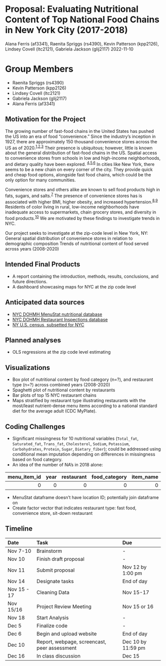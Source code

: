 Proposal: Evaluating Nutritional Content of Top National Food Chains in
New York City (2017-2018)
================
Alana Ferris (af3341), Raenita Spriggs (rs4390), Kevin Patterson
(kpp2126), Lindsey Covell (ltc2121), Gabriela Jackson (glij2117)
2022-11-10

# Group Members

-   Raenita Spriggs (rs4390)
-   Kevin Patterson (kpp2126)
-   Lindsey Covell (ltc2121)
-   Gabriela Jackson (glij2117)
-   Alana Ferris (af3341)

## Motivation for the Project

The growing number of fast-food chains in the United States has pushed
the US into an era of food “convenience.” Since the industry’s inception
in 1927, there are approximately 150 thousand convenience stores across
the US as of
2020.<sup>[1](https://www.emerald.com/insight/content/doi/10.1108/EUM0000000002953/full/html),[2](https://www.statista.com/topics/3869/convenience-stores-in-the-us/),[3](https://www.convenience.org/Research/FactSheets/IndustryStoreCount)</sup>
Their presence is ubiquitous; however, little is known about the general
distribution of fast-food chains in the US. Spatial access to
convenience stores from schools in low and high-income neighborhoods,
and dietary quality have been explored.
<sup>[4](https://escholarship.org/uc/item/93f0g6z8),[5](https://link.springer.com/article/10.1007/s12061-013-9095-6),[6](https://www.frontiersin.org/articles/10.3389/fpubh.2022.857754/full)</sup>
In cities like New York, there seems to be a new chain on every corner
of the city. They provide quick and cheap food options, alongside fast
food chains, which could be the only option for many communities.

Convenience stores and others alike are known to sell food products high
in fats, sugars, and
salts.<sup>[7](https://pubmed.ncbi.nlm.nih.gov/22898159/)</sup> The
presence of convenience stores has is associated with higher BMI, higher
obesity, and increased
hypertension.<sup>[8](https://pubmed.ncbi.nlm.nih.gov/16530621/),[9](https://pubmed.ncbi.nlm.nih.gov/17884578/)</sup>
Residents of color living in rural, low-income neighborhoods have
inadequate access to supermarkets, chain grocery stores, and diversity
in food
products.<sup>[10](https://www.ajpmonline.org/article/S0749-3797(08)00838-6/fulltext)</sup>
We are motivated by these findings to investigate trends in NYC.

Our project seeks to investigate at the zip-code level in New York, NY:
General spatial distribution of convenience stores in relation to
demographic composition Trends of nutritional content of food served
across years (2008-2020)

## Intended Final Products

-   A report containing the introduction, methods, results, conclusions,
    and future directions.
-   A dashboard showcasing maps for NYC at the zip code level

## Anticipated data sources

-   [NYC DOHMH MenuStat nutritional
    database](https://www.menustat.org/data.html)
-   [NYC DOHMH Restaurant Inspections
    database](https://data.cityofnewyork.us/Health/Restaurants-rolled-up-/59dk-tdhz/data)
-   [NY U.S. census, subsetted for
    NYC](https://www.nyc.gov/site/doh/data/data-sets/new-york-city-health-and-nutrition-examination-survey-documentation.page)

## Planned analyses

-   OLS regressions at the zip code level estimating

## Visualizations

-   Box plot of nutritional content by food category (n=?), and
    restaurant type (n=?) across combined years (2008-2020)
-   Spaghetti plot of nutritional content by restaurants
-   Bar plots of top 15 NYC restaurant chains
-   Maps stratified by restaurant type illustrating restaurants with the
    most/least nutrient-dense menu items according to a national
    standard diet for the average adult (CDC MyPlate).

## Coding Challenges

-   Significant missingness for 10 nutritional variables (`Total_fat`,
    `Saturated_fat`, `Trans_fat`, `Cholesterol`, `Sodium`, `Potassium`,
    `Carbohydrates`, `Protein`, `Sugar`, `Dietary_fiber`); could be
    addressed using conditional mean imputation depending on differences
    in missingness based on food category.
-   An idea of the number of NA’s in 2018 alone:

| menu_item_id | year | restaurant | food_category | item_name | item_description | serving_size | serving_size_text | serving_size_unit | serving_size_household | calories | total_fat | saturated_fat | trans_fat | cholesterol | sodium | potassium | carbohydrates | protein | sugar | dietary_fiber | calories_100g | total_fat_100g | saturated_fat_100g | trans_fat_100g | cholesterol_100g | sodium_100g | potassium_100g | carbohydrates_100g | protein_100g | sugar_100g | dietary_fiber_100g | calories_text | total_fat_text | saturated_fat_text | trans_fat_text | cholesterol_text | sodium_text | potassium_text | carbohydrates_text | protein_text | sugar_text | dietary_fiber_text | kids_meal | limited_time_offer | regional | shareable |
|-------------:|-----:|-----------:|--------------:|----------:|-----------------:|-------------:|------------------:|------------------:|-----------------------:|---------:|----------:|--------------:|----------:|------------:|-------:|----------:|--------------:|--------:|------:|--------------:|--------------:|---------------:|-------------------:|---------------:|-----------------:|------------:|---------------:|-------------------:|-------------:|-----------:|-------------------:|--------------:|---------------:|-------------------:|---------------:|-----------------:|------------:|---------------:|-------------------:|-------------:|-----------:|-------------------:|----------:|-------------------:|---------:|----------:|
|            0 |    0 |          0 |             0 |         0 |                0 |        18237 |             30120 |             18225 |                  22061 |     3496 |      3695 |          3708 |      5147 |        4089 |   3572 |     29682 |          3867 |    3899 |  4080 |          4195 |         18545 |          18675 |              18677 |          19534 |            18739 |       18552 |          29855 |              18721 |        18745 |      18667 |              18786 |         29950 |          30120 |              30120 |          30120 |            29967 |       30120 |          30120 |              29833 |        29933 |      29883 |              29786 |         0 |                  0 |        0 |         0 |

-   MenuStat dataframe doesn’t have location ID; potentially join
    dataframe on
-   Create factor vector that indicates restaurant type: fast food,
    convenience store, sit-down restaurant

## Timeline

| Date        | Task                                         | Due                |
|:------------|:---------------------------------------------|:-------------------|
| Nov 7-10    | Brainstorm                                   | \-                 |
| Nov 10      | Finish draft proposal                        | \-                 |
| Nov 11      | Submit proposal                              | Nov 12 by 1:00 pm  |
| Nov 14      | Designate tasks                              | End of day         |
| Nov 15 - 17 | Cleaning Data                                | Nov 15-17          |
| Nov 15/16   | Project Review Meeting                       | Nov 15 or 16       |
| Nov 18      | Start Analysis                               | \-                 |
| Dec 5       | Finalize code                                | \-                 |
| Dec 6       | Begin and upload website                     | End of day         |
| Dec 10      | Report, webpage, screencast, peer assessment | Dec 10 by 11:59 pm |
| Dec 16      | In class discussion                          | Dec 15             |
